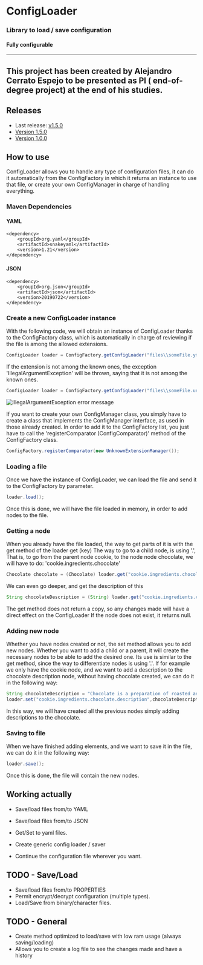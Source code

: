 # ConfigLoader
### Library to load / save configuration ###
#### Fully configurable ####
----
This project has been created by Alejandro Cerrato Espejo to be presented as PI ( end-of-degree project)  at the end of his studies.
----
## Releases

 - Last release: [v1.5.0](https://github.com/Katakurinna/ConfigLoader/releases/tag/v1.5.0)
 - [Version 1.5.0](https://github.com/Katakurinna/ConfigLoader/releases/tag/v1.5.0)
 - [Version 1.0.0](https://github.com/Katakurinna/ConfigLoader/releases/tag/1.0.0)
  
## How to use
ConfigLoader allows you to handle any type of configuration files, it can do it automatically from the ConfigFactory
in which it returns an instance to use that file, or create your own ConfigManager in charge of handling everything.
### Maven Dependencies
#### YAML
```
<dependency>
    <groupId>org.yaml</groupId>
    <artifactId>snakeyaml</artifactId>
    <version>1.21</version>
</dependency>
```

#### JSON
```
<dependency>
    <groupId>org.json</groupId>
    <artifactId>json</artifactId>
    <version>20190722</version>
</dependency>
```
### Create a new ConfigLoader instance
With the following code, we will obtain an instance of ConfigLoader thanks to the ConfigFactory class, which is automatically in charge of reviewing if the file is among the allowed extensions.
```java
ConfigLoader loader = ConfigFactory.getConfigLoader("files\\someFile.yml");
```

If the extension is not among the known ones, the exception 'IllegalArgumentException' will be thrown, saying that it is not among the known ones.
```java
ConfigLoader loader = ConfigFactory.getConfigLoader("files\\someFile.unknownExtension");
```
![IllegalArgumentException error message](https://i.imgur.com/hJLEQzc.png)

If you want to create your own ConfigManager class, you simply have to create a class that implements the ConfigManager interface, as used in those already created.
In order to add it to the ConfigFactory list, you just have to call the 'registerComparator (ConfigComparator)' method of the ConfigFactory class.
```java
ConfigFactory.registerComparator(new UnknownExtensionManager());
```
### Loading a file
Once we have the instance of ConfigLoader, we can load the file and send it to the ConfigFactory by parameter.
```java
loader.load();
```
Once this is done, we will have the file loaded in memory, in order to add nodes to the file.

### Getting a node
When you already have the file loaded, the way to get parts of it is with the get method of the loader get (key)
The way to go to a child node, is using '.', That is, to go from the parent node cookie, to the node node chocolate, we will have to do: 'cookie.ingredients.chocolate'
```java
Chocolate chocolate = (Chocolate) loader.get("cookie.ingredients.chocolate");
```
We can even go deeper, and get the description of this
```java
String chocolateDescription = (String) loader.get("cookie.ingredients.chocolate.description");
```

The get method does not return a copy, so any changes made will have a direct effect on the ConfigLoader
If the node does not exist, it returns null.

### Adding new node
Whether you have nodes created or not, the set method allows you to add new nodes.
Whether you want to add a child or a parent, it will create the necessary nodes to be able to add the desired one.
Its use is similar to the get method, since the way to differentiate nodes is using '.'.
If for example we only have the cookie node, and we want to add a description to the chocolate description node, without having chocolate created, we can do it in the following way:
```java
String chocolateDescription = "Chocolate is a preparation of roasted and ground cacao seeds that is made in the form of a liquid, paste, or in a block, which may also be used as a flavoring ingredient in other foods.";
loader.set("cookie.ingredients.chocolate.description",chocolateDescription);
```
In this way, we will have created all the previous nodes simply adding descriptions to the chocolate.

### Saving to file
When we have finished adding elements, and we want to save it in the file, we can do it in the following way:
```java
loader.save();
```
Once this is done, the file will contain the new nodes.
## Working actually
 - Save/load files from/to YAML
 - Save/load files from/to JSON
 - Get/Set to yaml files.
 
 - Create generic config loader / saver
 - Continue the configuration file wherever you want.

## TODO - Save/Load
 - Save/load files from/to PROPERTIES
 - Permit encrypt/decrypt configuration (multiple types).
 - Load/Save from binary/character files.

## TODO - General
 - Create method optimized to load/save with low ram usage (always saving/loading)
 - Allows you to create a log file to see the changes made and have a history
